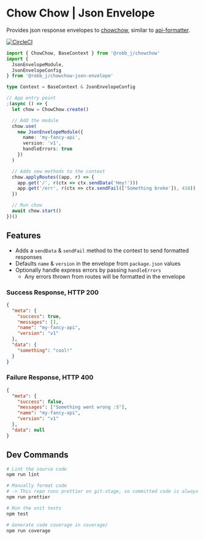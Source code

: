 # Chow Chow | Json Envelope

Provides json response envelopes to [chowchow](https://github.com/robb-j/chowchow),
similar to [api-formatter](https://npmjs.org/package/api-formatter).

[![CircleCI](https://circleci.com/gh/robb-j/chowchow-json-envelope.svg?style=svg)](https://circleci.com/gh/robb-j/chowchow-json-envelope)

```ts
import { ChowChow, BaseContext } from '@robb_j/chowchow'
import {
  JsonEnvelopeModule,
  JsonEnvelopeConfig
} from '@robb_j/chowchow-json-envelope'

type Context = BaseContext & JsonEnvelopeConfig

// App entry point
;(async () => {
  let chow = ChowChow.create()

  // Add the module
  chow.use(
    new JsonEnvelopeModule({
      name: 'my-fancy-api',
      version: 'v1',
      handleErrors: true
    })
  )

  // Adds new methods to the context
  chow.applyRoutes((app, r) => {
    app.get('/', r(ctx => ctx.sendData('Hey!')))
    app.get('/err', r(ctx => ctx.sendFail(['Something broke']), 418))
  })

  // Run chow
  await chow.start()
})()
```

## Features

- Adds a `sendData` & `sendFail` method to the context to send formatted responses
- Defaults `name` & `version` in the envelope from `package.json` values
- Optionally handle express errors by passing `handleErrors`
  - Any errors thrown from routes will be formatted in the envelope

### Success Response, HTTP 200

```json
{
  "meta": {
    "success": true,
    "messages": [],
    "name": "my-fancy-api",
    "version": "v1"
  },
  "data": {
    "something": "cool!"
  }
}
```

### Failure Response, HTTP 400

```json
{
  "meta": {
    "success": false,
    "messages": ["Something went wrong :S"],
    "name": "my-fancy-api",
    "version": "v1"
  },
  "data": null
}
```

## Dev Commands

```bash
# Lint the source code
npm run lint

# Manually format code
# -> This repo runs prettier on git-stage, so committed code is always formatted
npm run prettier

# Run the unit tests
npm test

# Generate code coverage in coverage/
npm run coverage
```
